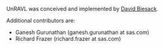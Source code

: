 UnRAVL was conceived and implemented by [David Biesack](https://github.com/DavidBiesack).

Additional contributors are:
* Ganesh Gurunathan (ganesh.gurunathan at sas.com)
* Richard Frazer (richard.frazer at sas.com)

